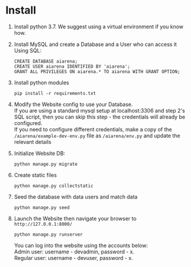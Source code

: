 # Install

1. Install python 3.7. We suggest using a virtual environment if you know how.

2. Install MySQL and create a Database and a User who can access it  
    Using SQL:
    ```
    CREATE DATABASE aiarena;
    CREATE USER aiarena IDENTIFIED BY 'aiarena';
    GRANT ALL PRIVILEGES ON aiarena.* TO aiarena WITH GRANT OPTION;
    ```

3. Install python modules
    ```
    pip install -r requirements.txt
    ```

4. Modify the Website config to use your Database.  
    If you are using a standard mysql setup at localhost:3306 and step 2's SQL script, then you can skip this step -
    the credentials will already be configured.  
    If you need to configure different credentials, make a copy of the `/aiarena/example-dev-env.py` file as 
    `/aiarena/env.py` and update the relevant details

5. Initialize Website DB:
    ```
    python manage.py migrate
    ```

6. Create static files
   ```
   python manage.py collectstatic
   ```

7. Seed the database with data users and match data
    ```
    python manage.py seed
    ```

8. Launch the Website then navigate your browser to `http://127.0.0.1:8000/`
    ```
    python manage.py runserver
    ```
    You can log into the website using the accounts below:      
    Admin user: username - devadmin, password - x.  
    Regular user: username - devuser, password - x.